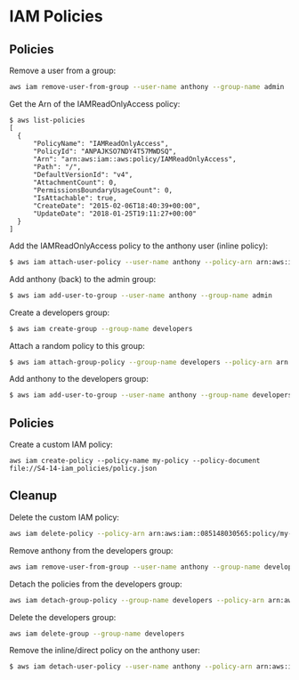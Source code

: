 # IAM Policies

## Policies

Remove a user from a group:

```bash
aws iam remove-user-from-group --user-name anthony --group-name admin
```

Get the Arn of the IAMReadOnlyAccess policy:

```
$ aws list-policies
[
  {
      "PolicyName": "IAMReadOnlyAccess",
      "PolicyId": "ANPAJKSO7NDY4T57MWDSQ",
      "Arn": "arn:aws:iam::aws:policy/IAMReadOnlyAccess",
      "Path": "/",
      "DefaultVersionId": "v4",
      "AttachmentCount": 0,
      "PermissionsBoundaryUsageCount": 0,
      "IsAttachable": true,
      "CreateDate": "2015-02-06T18:40:39+00:00",
      "UpdateDate": "2018-01-25T19:11:27+00:00"
  }
]
```

Add the IAMReadOnlyAccess policy to the anthony user (inline policy):

```bash
$ aws iam attach-user-policy --user-name anthony --policy-arn arn:aws:iam::aws:policy/IAMReadOnlyAccess
```

Add anthony (back) to the admin group:

```bash
$ aws iam add-user-to-group --user-name anthony --group-name admin
```

Create a developers group:

```bash
$ aws iam create-group --group-name developers
```

Attach a random policy to this group:

```bash
$ aws iam attach-group-policy --group-name developers --policy-arn arn:aws:iam::aws:policy/AWSCodePipelineApproverAccess
```

Add anthony to the developers group:

```bash
$ aws iam add-user-to-group --user-name anthony --group-name developers
```

## Policies

Create a custom IAM policy:

```
aws iam create-policy --policy-name my-policy --policy-document file://S4-14-iam_policies/policy.json
```

## Cleanup

Delete the custom IAM policy:

```bash
aws iam delete-policy --policy-arn arn:aws:iam::085148030565:policy/my-policy
```

Remove anthony from the developers group:

```bash
aws iam remove-user-from-group --user-name anthony --group-name developers
```

Detach the policies from the developers group:

```bash
aws iam detach-group-policy --group-name developers --policy-arn arn:aws:iam::aws:policy/AWSCodePipelineApproverAccess
```

Delete the developers group:

```bash
aws iam delete-group --group-name developers
```

Remove the inline/direct policy on the anthony user:

```bash
$ aws iam detach-user-policy --user-name anthony --policy-arn arn:aws:iam::aws:policy/IAMReadOnlyAccess
```
